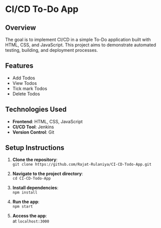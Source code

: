 # CI/CD To-Do App

## Overview
The goal is to implement CI/CD in a simple To-Do application built with HTML, CSS, and JavaScript. This project aims to demonstrate automated testing, building, and deployment processes.

## Features
- Add Todos
- View Todos
- Tick mark Todos
- Delete Todos

## Technologies Used
- **Frontend**: HTML, CSS, JavaScript
- **CI/CD Tool**: Jenkins
- **Version Control**: Git

## Setup Instructions
1. **Clone the repository**:  
`git clone https://github.com/Rajat-Rulaniya/CI-CD-Todo-App.git`

2. **Navigate to the project directory**:  
`cd CI-CD-Todo-App`

3. **Install dependencies**:  
`npm install`

4. **Run the app**:  
`npm start`

5. **Access the app**:  
at `localhost:3000`

